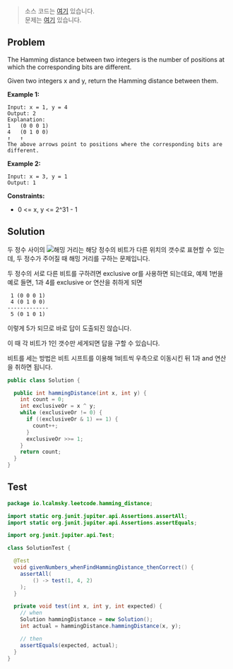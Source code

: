 > 소스 코드는 [여기](https://github.com/lcalmsky/leetcode/blob/master/src/main/java/io/lcalmsky/leetcode/hamming-distance/Solution.java) 있습니다.  
> 문제는 [여기](https://leetcode.com/problems/hamming-distance/) 있습니다.

## Problem

The Hamming distance between two integers is the number of positions at which the corresponding bits are different.

Given two integers x and y, return the Hamming distance between them.

**Example 1:**

```text
Input: x = 1, y = 4
Output: 2
Explanation:
1   (0 0 0 1)
4   (0 1 0 0)
↑   ↑
The above arrows point to positions where the corresponding bits are different.
```

**Example 2:**

```text
Input: x = 3, y = 1
Output: 1
```

**Constraints:**

* 0 <= x, y <= 2^31 - 1

## Solution

두 정수 사이의 ![해밍 거리](https://en.wikipedia.org/wiki/Hamming_distance)는 해당 정수의 비트가 다른 위치의 갯수로 표현할 수 있는데, 두 정수가 주어질 때 해밍 거리를 구하는 문제입니다.

두 정수의 서로 다른 비트를 구하려면 exclusive or를 사용하면 되는데요, 예제 1번을 예로 들면, 1과 4를 exclusive or 연산을 취하게 되면

```text
 1 (0 0 0 1)
 4 (0 1 0 0)
-------------
 5 (0 1 0 1)
```

이렇게 5가 되므로 바로 답이 도출되진 않습니다.

이 때 각 비트가 1인 갯수만 세게되면 답을 구할 수 있습니다.

비트를 세는 방법은 비트 시프트를 이용해 1비트씩 우측으로 이동시킨 뒤 1과 and 연산을 취하면 됩니다.

```java
public class Solution {

  public int hammingDistance(int x, int y) {
    int count = 0;
    int exclusiveOr = x ^ y;
    while (exclusiveOr != 0) {
      if ((exclusiveOr & 1) == 1) {
        count++;
      }
      exclusiveOr >>= 1;
    }
    return count;
  }
}
```

## Test

```java
package io.lcalmsky.leetcode.hamming_distance;

import static org.junit.jupiter.api.Assertions.assertAll;
import static org.junit.jupiter.api.Assertions.assertEquals;

import org.junit.jupiter.api.Test;

class SolutionTest {

  @Test
  void givenNumbers_whenFindHammingDistance_thenCorrect() {
    assertAll(
        () -> test(1, 4, 2)
    );
  }

  private void test(int x, int y, int expected) {
    // when
    Solution hammingDistance = new Solution();
    int actual = hammingDistance.hammingDistance(x, y);

    // then
    assertEquals(expected, actual);
  }
}
```